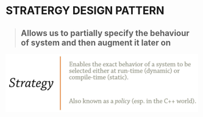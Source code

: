# STRATERGY DESIGN PATTERN
> ##  Allows us to partially specify the behaviour of system and then augment it later on
![](./images/2023-06-30-11-47-11.png)
